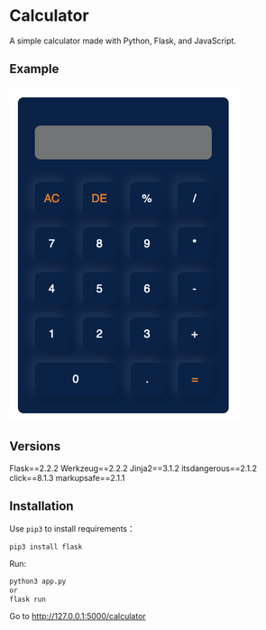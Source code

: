 # Calculator
A simple calculator made with Python, Flask, and JavaScript.

## Example
![Alt text](https://github.com/JiriJAdam/calculator/blob/main/static/Example.png?raw=true)

## Versions
Flask==2.2.2
Werkzeug==2.2.2
Jinja2==3.1.2
itsdangerous==2.1.2
click==8.1.3
markupsafe==2.1.1

## Installation
Use `pip3` to install requirements：  
```
pip3 install flask
```
Run:  
```
python3 app.py
or
flask run
```

Go to http://127.0.0.1:5000/calculator
